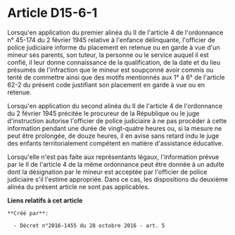 # Article D15-6-1

Lorsqu'en application du premier alinéa du II de l'article 4 de l'ordonnance n° 45-174 du 2 février 1945 relative  à
l'enfance délinquante, l'officier de police judiciaire informe du  placement en retenue ou en garde à vue d'un mineur ses
parents, son  tuteur, la personne ou le service auquel il est confié, il leur donne  connaissance de la qualification, de la
date et du lieu présumés de  l'infraction que le mineur est soupçonné avoir commis ou tenté de  commettre ainsi que des
motifs mentionnés aux 1° à 6° de l'article 62-2  du présent code justifiant son placement en garde à vue ou en retenue. 

Lorsqu'en application du second alinéa du II de l'article 4 de l'ordonnance du 2 février 1945 précitée le  procureur de la
République ou le juge d'instruction autorise l'officier  de police judiciaire à ne pas procéder à cette information pendant
une  durée de vingt-quatre heures ou, si la mesure ne peut être prolongée, de  douze heures, il en avise sans retard indu le
juge des enfants  territorialement compétent en matière d'assistance éducative. 

Lorsqu'elle n'est pas faite aux représentants légaux, l'information  prévue par le II de l'article 4 de la même ordonnance
peut être donnée à  un adulte dont la désignation par le mineur est acceptée par l'officier  de police judiciaire s'il
l'estime appropriée. Dans ce cas, les  dispositions du deuxième alinéa du présent article ne sont pas  applicables.

**Liens relatifs à cet article**

	**Créé par**:

	  - Décret n°2016-1455 du 28 octobre 2016 - art. 5
